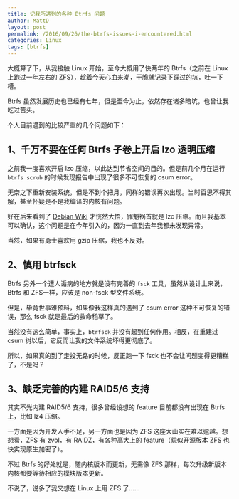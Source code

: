 ```yaml
---
title: 记我所遇到的各种 Btrfs 问题 
author: MattD
layout: post
permalink: /2016/09/26/the-btrfs-issues-i-encountered.html
categories: Linux
tags: [btrfs]
---
```


大概算了下，从我接触 Linux 开始，至今大概用了快两年的 Btrfs（之前在 Linux 上跑过一年左右的 ZFS），趁着今天心血来潮，干脆就记录下踩过的坑，吐一下槽。

Btrfs 虽然发展历史也已经有七年，但是至今为止，依然存在诸多暗坑，也曾让我吃过苦头。

个人目前遇到的比较严重的几个问题如下：

## 1、千万不要在任何 Btrfs 子卷上开启 lzo 透明压缩 ##

之前我一度喜欢开启 lzo 压缩，以此达到节省空间的目的。但是前几个月在运行 `btrfs scrub` 的时候发现报告中出现了很多不可恢复的 csum error。

无奈之下重新安装系统，但是不到个把月，同样的错误再次出现。当时百思不得其解，甚至怀疑是不是我编译的内核有问题。

好在后来看到了 [Debian Wiki](https://wiki.debian.org/Btrfs#WARNINGS) 才恍然大悟，罪魁祸首就是 lzo 压缩。而且我基本可以确认，这个问题是在今年引入的，因为一直到去年我都未发现异常。

当然，如果有勇士喜欢用 gzip 压缩，我也不反对。

<!-- more -->

## 2、慎用 btrfsck ##

Btrfs 另外一个遭人诟病的地方就是没有完善的 `fsck` 工具，虽然从设计上来说，Btrfs 和 ZFS一样，应该是 non-fsck 型文件系统。

但是，毕竟世事难预料，如果像我这样真的遇到了 csum error 这种不可恢复的错误，那么 fsck 就是最后的救命稻草了。

当然没有这么简单，事实上，`btrfsck` 并没有起到任何作用。相反，在重建过 csum 树以后，它反而让我的文件系统坏得更彻底了。

所以，如果真的到了走投无路的时候，反正跑一下 fsck 也不会让问题变得更糟糕了，不是吗？

## 3、缺乏完善的内建 RAID5/6 支持 ##

其实不光内建 RAID5/6 支持，很多曾经设想的 feature 目前都没有出现在 Btrfs 上，比如 lz4 压缩。

一方面是因为开发人手不足，另一方面也是因为 ZFS 这座大山实在难以逾越。想想看，ZFS 有 zvol，有 RAIDZ，有各种高大上的 feature（貌似开源版本 ZFS 也快实现原生加密了）。

不过 Btrfs 的好处就是，随内核版本而更新，无需像 ZFS 那样，每次升级新版本内核都要等待相应的模块版本更新。

不说了，说多了我又想在 Linux 上用 ZFS 了……
